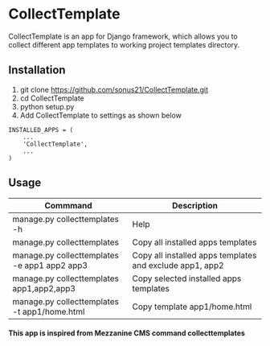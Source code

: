 # CollectTemplate

CollectTemplate is an app for Django framework, which allows you to collect
different app templates to working project templates directory.

## Installation

1. git clone https://github.com/sonus21/CollectTemplate.git
2. cd CollectTemplate
3. python setup.py
4. Add CollectTemplate to settings as shown below
```
INSTALLED_APPS = (
    ...
    'CollectTemplate',
    ...
)
```
## Usage

|  Commmand  |Description  |
|---|---|
| manage.py collecttemplates  -h |Help  |  
| manage.py collecttemplates  |Copy all installed apps templates  | 
|manage.py collecttemplates -e app1 app2 app3|Copy all installed apps templates and exclude app1, app2 | 
|manage.py collecttemplates app1,app2,app3|Copy selected installed apps templates | 
|manage.py collecttemplates -t app1/home.html|Copy template app1/home.html | 
    
#### This app is inspired from Mezzanine CMS command collecttemplates

